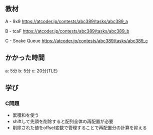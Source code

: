 ## 教材

A - 9x9
https://atcoder.jp/contests/abc389/tasks/abc389_a

B - tcaF
https://atcoder.jp/contests/abc389/tasks/abc389_b

C - Snake Queue
https://atcoder.jp/contests/abc389/tasks/abc389_c

## かかった時間
a: 5分
b: 5分
c: 20分(TLE)

## 学び
### C問題
* 累積和を使う
* shiftして先頭を削除すると配列全体の再配置が必要
* 削除された値をoffset変数で管理することで再配置分の計算を抑える